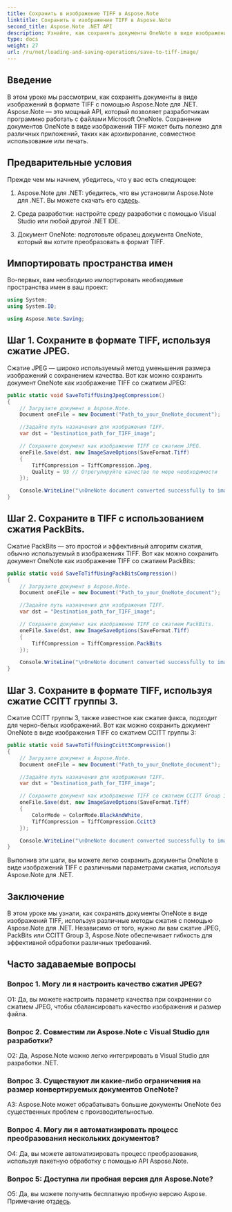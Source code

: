 ```yaml
---
title: Сохранить в изображение TIFF в Aspose.Note
linktitle: Сохранить в изображение TIFF в Aspose.Note
second_title: Aspose.Note .NET API
description: Узнайте, как сохранять документы OneNote в виде изображений TIFF с различными методами сжатия с помощью Aspose.Note для .NET.
type: docs
weight: 27
url: /ru/net/loading-and-saving-operations/save-to-tiff-image/
---
```

## Введение

В этом уроке мы рассмотрим, как сохранять документы в виде изображений в формате TIFF с помощью Aspose.Note для .NET. Aspose.Note — это мощный API, который позволяет разработчикам программно работать с файлами Microsoft OneNote. Сохранение документов OneNote в виде изображений TIFF может быть полезно для различных приложений, таких как архивирование, совместное использование или печать.

## Предварительные условия

Прежде чем мы начнем, убедитесь, что у вас есть следующее:

1.  Aspose.Note для .NET: убедитесь, что вы установили Aspose.Note для .NET. Вы можете скачать его с[здесь](https://releases.aspose.com/note/net/).

2. Среда разработки: настройте среду разработки с помощью Visual Studio или любой другой .NET IDE.

3. Документ OneNote: подготовьте образец документа OneNote, который вы хотите преобразовать в формат TIFF.

## Импортировать пространства имен

Во-первых, вам необходимо импортировать необходимые пространства имен в ваш проект:

```csharp
using System;
using System.IO;

using Aspose.Note.Saving;

```

## Шаг 1. Сохраните в формате TIFF, используя сжатие JPEG.

Сжатие JPEG — широко используемый метод уменьшения размера изображений с сохранением качества. Вот как можно сохранить документ OneNote как изображение TIFF со сжатием JPEG:

```csharp
public static void SaveToTiffUsingJpegCompression()
{
    // Загрузите документ в Aspose.Note.
    Document oneFile = new Document("Path_to_your_OneNote_document");

    //Задайте путь назначения для изображения TIFF.
    var dst = "Destination_path_for_TIFF_image";

    // Сохраните документ как изображение TIFF со сжатием JPEG.
    oneFile.Save(dst, new ImageSaveOptions(SaveFormat.Tiff)
    {
        TiffCompression = TiffCompression.Jpeg,
        Quality = 93 // Отрегулируйте качество по мере необходимости
    });

    Console.WriteLine("\nOneNote document converted successfully to image in TIFF format using JPEG compression.\nFile saved at " + dst);
}
```

## Шаг 2. Сохраните в TIFF с использованием сжатия PackBits.

Сжатие PackBits — это простой и эффективный алгоритм сжатия, обычно используемый в изображениях TIFF. Вот как можно сохранить документ OneNote как изображение TIFF со сжатием PackBits:

```csharp
public static void SaveToTiffUsingPackBitsCompression()
{
    // Загрузите документ в Aspose.Note.
    Document oneFile = new Document("Path_to_your_OneNote_document");

    //Задайте путь назначения для изображения TIFF.
    var dst = "Destination_path_for_TIFF_image";

    // Сохраните документ как изображение TIFF со сжатием PackBits.
    oneFile.Save(dst, new ImageSaveOptions(SaveFormat.Tiff)
    {
        TiffCompression = TiffCompression.PackBits
    });

    Console.WriteLine("\nOneNote document converted successfully to image in TIFF format using PackBits compression.\nFile saved at " + dst);
}
```

## Шаг 3. Сохраните в формате TIFF, используя сжатие CCITT группы 3.

Сжатие CCITT группы 3, также известное как сжатие факса, подходит для черно-белых изображений. Вот как можно сохранить документ OneNote в виде изображения TIFF со сжатием CCITT группы 3:

```csharp
public static void SaveToTiffUsingCcitt3Compression()
{
    // Загрузите документ в Aspose.Note.
    Document oneFile = new Document("Path_to_your_OneNote_document");

    //Задайте путь назначения для изображения TIFF.
    var dst = "Destination_path_for_TIFF_image";

    // Сохраните документ как изображение TIFF со сжатием CCITT Group 3.
    oneFile.Save(dst, new ImageSaveOptions(SaveFormat.Tiff)
    {
        ColorMode = ColorMode.BlackAndWhite,
        TiffCompression = TiffCompression.Ccitt3
    });

    Console.WriteLine("\nOneNote document converted successfully to image in TIFF format using CCITT Group 3 fax compression.\nFile saved at " + dst);
}
```

Выполнив эти шаги, вы можете легко сохранить документы OneNote в виде изображений TIFF с различными параметрами сжатия, используя Aspose.Note для .NET.

## Заключение

В этом уроке мы узнали, как сохранять документы OneNote в виде изображений TIFF, используя различные методы сжатия с помощью Aspose.Note для .NET. Независимо от того, нужно ли вам сжатие JPEG, PackBits или CCITT Group 3, Aspose.Note обеспечивает гибкость для эффективной обработки различных требований.

## Часто задаваемые вопросы

### Вопрос 1. Могу ли я настроить качество сжатия JPEG?

О1: Да, вы можете настроить параметр качества при сохранении со сжатием JPEG, чтобы сбалансировать качество изображения и размер файла.

### Вопрос 2. Совместим ли Aspose.Note с Visual Studio для разработки?

О2: Да, Aspose.Note можно легко интегрировать в Visual Studio для разработки .NET.

### Вопрос 3. Существуют ли какие-либо ограничения на размер конвертируемых документов OneNote?

A3: Aspose.Note может обрабатывать большие документы OneNote без существенных проблем с производительностью.

### Вопрос 4. Могу ли я автоматизировать процесс преобразования нескольких документов?

О4: Да, вы можете автоматизировать процесс преобразования, используя пакетную обработку с помощью API Aspose.Note.

### Вопрос 5: Доступна ли пробная версия для Aspose.Note?

О5: Да, вы можете получить бесплатную пробную версию Aspose. Примечание от[здесь](https://releases.aspose.com/).